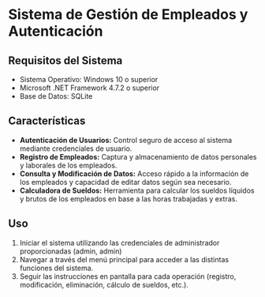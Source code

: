 # Sistema de Gestión de Empleados y Autenticación

## Requisitos del Sistema

- Sistema Operativo: Windows 10 o superior
- Microsoft .NET Framework 4.7.2 o superior
- Base de Datos: SQLite

## Características

- **Autenticación de Usuarios:** Control seguro de acceso al sistema mediante credenciales de usuario.
- **Registro de Empleados:** Captura y almacenamiento de datos personales y laborales de los empleados.
- **Consulta y Modificación de Datos:** Acceso rápido a la información de los empleados y capacidad de editar datos según sea necesario.
- **Calculadora de Sueldos:** Herramienta para calcular los sueldos líquidos y brutos de los empleados en base a las horas trabajadas y extras.

## Uso

1. Iniciar el sistema utilizando las credenciales de administrador proporcionadas (admin, admin)
2. Navegar a través del menú principal para acceder a las distintas funciones del sistema.
3. Seguir las instrucciones en pantalla para cada operación (registro, modificación, eliminación, cálculo de sueldos, etc.).
